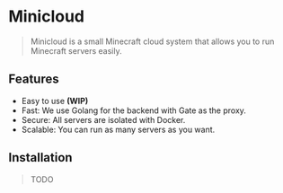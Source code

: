 # Minicloud

> Minicloud is a small Minecraft cloud system that allows you to run Minecraft servers easily.

## Features

- Easy to use **(WIP)**
- Fast: We use Golang for the backend with Gate as the proxy.
- Secure: All servers are isolated with Docker.
- Scalable: You can run as many servers as you want.

## Installation

> TODO
